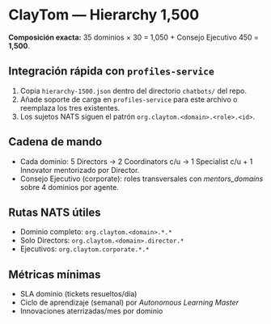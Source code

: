 # ClayTom — Hierarchy 1,500

**Composición exacta:** 35 dominios × 30 = 1,050 + Consejo Ejecutivo 450 = **1,500**.

## Integración rápida con `profiles-service`
1. Copia `hierarchy-1500.json` dentro del directorio `chatbots/` del repo.
2. Añade soporte de carga en `profiles-service` para este archivo o reemplaza los tres existentes.
3. Los sujetos NATS siguen el patrón `org.claytom.<domain>.<role>.<id>`.

## Cadena de mando
- Cada dominio: 5 Directors → 2 Coordinators c/u → 1 Specialist c/u + 1 Innovator mentorizado por Director.
- Consejo Ejecutivo (corporate): roles transversales con *mentors_domains* sobre 4 dominios por agente.

## Rutas NATS útiles
- Dominio completo: `org.claytom.<domain>.*.*`
- Solo Directors: `org.claytom.<domain>.director.*`
- Ejecutivos: `org.claytom.corporate.*.*`

## Métricas mínimas
- SLA dominio (tickets resueltos/día)
- Ciclo de aprendizaje (semanal) por *Autonomous Learning Master*
- Innovaciones aterrizadas/mes por dominio
